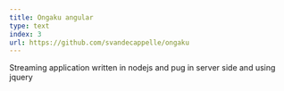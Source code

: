 ```yaml
---
title: Ongaku angular
type: text
index: 3
url: https://github.com/svandecappelle/ongaku
---
```


Streaming application written in nodejs and pug in server side and using jquery
